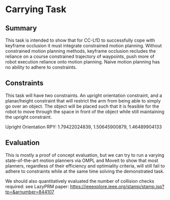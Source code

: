 # Carrying Task

## Summary

This task is intended to show that for CC-LfD to successfully cope with keyframe occlusion it must integrate constrained motion planning. Without constrained motion planning methods, keyframe occlusion recludes the reliance on a course constrained trajectory of waypoints, push more of robot execution reliance onto motion planning. Naive motion planning has no ability to adhere to constraints.

## Constraints

This task will have two constraints. An upright orientation constraint, and a planar/height constraint that will restrict the arm from being able to simply go over an object. The object will be placed such that it is feasible for the robot to move through the space in front of the object while still maintaining the upright constraint.

Upright Orientation RPY: 1.79422024839, 1.50645900879, 1.46489904133

## Evaluation

This is mostly a proof of concept evaluation, but we can try to run a varying state-of-the-art motion planners via OMPL and Moveit to show that most planners, regardless of their efficiency and optimiality criteria, will still fail to adhere to constraints while at the same time solving the demonstrated task. 

We should also quantitatively evaluated the number of collision checks required: see LazyPRM paper: https://ieeexplore.ieee.org/stamp/stamp.jsp?tp=&arnumber=844107